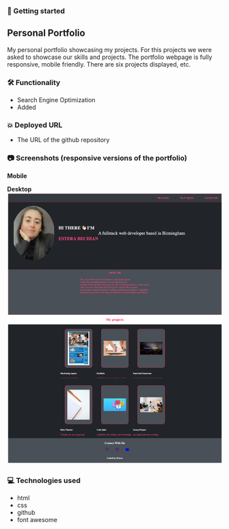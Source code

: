### 🚀 Getting started

## Personal Portfolio

My personal portfolio showcasing my projects.
For this projects we were asked to showcase our skills and projects.
The portfolio webpage is fully responsive, mobile friendly. There are six projects displayed, etc.

### 🛠 Functionality

- Search Engine Optimization
- Added

### 💥 Deployed URL

- The URL of the github repository

### 📷 Screenshots (responsive versions of the portfolio)

**Mobile**

**Desktop**
![desktop-version](./assets/css/images/screenshots/website.png)

### 💻 Technologies used

- html
- css
- github
- font awesome
